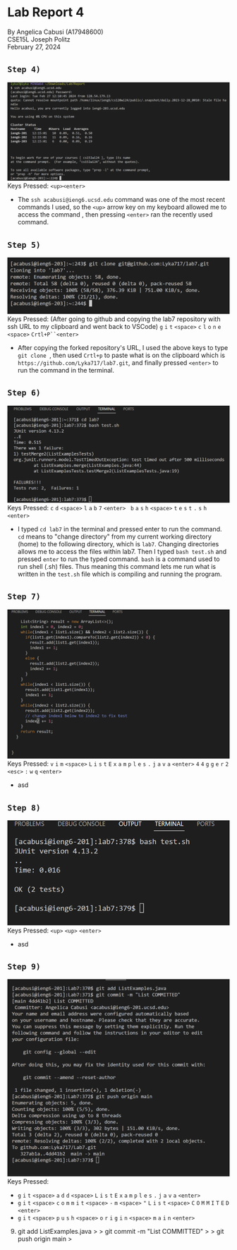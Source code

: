 # Lab Report 4
By Angelica Cabusi (A17948600)\
CSE15L Joseph Politz\
February 27, 2024
## `Step 4)`
![Image](L4_1.png)
Keys Pressed: `<up><enter>`
  - The `ssh acabusi@ieng6.ucsd.edu` command was one of the most recent commands I used, so the `<up>` arrow key on my keyboard allowed me to access the command , then pressing `<enter>` ran the recently used command.
## `Step 5)`
![Image](L4_2.png)
Keys Pressed: (After going to github and copying the lab7 repository with ssh URL to my clipboard and went back to VSCode) `g` `i` `t` `<space>` `c` `l` `o` `n` `e` `<space>` `Crtl+P``<enter>`
  - After copying the forked repository's URL, I used the above keys to type `git clone `, then used `Crtl+p` to paste what is on the clipboard which is `https://github.com/Lyka717/lab7.git`, and finally pressed `<enter>` to run the command in the terminal.

## `Step 6)`
![Image](L4_3.png)
Keys Pressed: `c` `d` `<space>` `l` `a` `b` `7` `<enter> ` `b` `a` `s` `h` `<space>` `t` `e` `s` `t` `.` `s` `h` `<enter>`
  - I typed `cd lab7` in the terminal and pressed enter to run the command. `cd` means to "change directory" from my current working directory (home) to the following directory, which is `lab7`. Changing directories allows me to access the files within lab7. Then I typed `bash test.sh` and pressed `enter` to run the typed command. `bash` is a command used to run shell (.sh) files. Thus meaning this command lets me run what is written in the `test.sh` file which is compiling and running the program.

## `Step 7)`
![Image](L4_4.png)
Keys Pressed: `v` `i` `m` `<space>` `L` `i` `s` `t` `E` `x` `a` `m` `p` `l` `e` `s` `.` `j` `a` `v` `a` `<enter>`  `4` `4` `g` `g` `e` `r` `2` `<esc>` `:` `w` `q` `<enter>`
  - asd

## `Step 8)`
![Image](L4_5.png)
Keys Pressed: `<up>` `<up>` `<enter>`
  - asd
## `Step 9)`
![Image](L4_6.png)
Keys Pressed: 
* `g` `i` `t` `<space>` `a` `d` `d`  `<space>` `L` `i` `s` `t` `E` `x` `a` `m` `p` `l` `e` `s` `.` `j` `a`  `v` `a` `<enter>`
* `g` `i` `t` `<space>` `c` `o` `m` `m` `i` `t` `<space>` `-` `m` `<space>` `"` `L` `i` `s` `t` `<space>` `C` `O` `M` `M`  `I` `T` `E` `D` `<enter>`
* `g` `i` `t` `<space>` `p` `u` `s` `h` `<space>` `o` `r` `i` `g` `i` `n` `<space>` `m` `a` `i` `n` `<enter>` 
9) git add ListExamples.java ><enter> > git commit -m "List COMMITTED" > <enter> > git push origin main > <enter>
